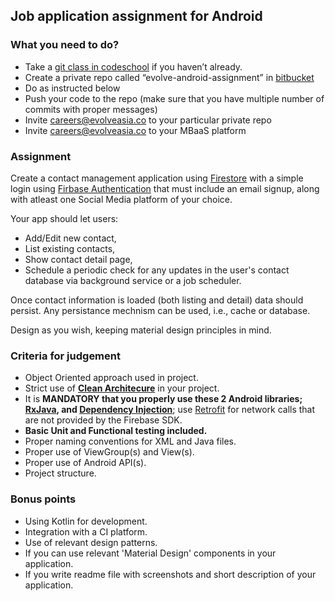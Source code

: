 ## Job application assignment for Android

### What you need to do?

* Take a [git class in codeschool](https://www.codeschool.com/courses/try-git) if you haven’t already.
* Create a private repo called “evolve-android-assignment” in [bitbucket](https://bitbucket.org)
* Do as instructed below
* Push your code to the repo (make sure that you have multiple number of commits with proper messages) 
* Invite careers@evolveasia.co to your particular private repo
* Invite careers@evolveasia.co to your MBaaS platform

### Assignment

Create a contact management application using [Firestore](https://firebase.google.com/docs/firestore/) with a simple login using [Firbase Authentication](https://firebase.google.com/docs/auth/) that must include an email signup, along with atleast one Social Media platform of your choice. 

Your app should let users:
* Add/Edit new contact, 
* List existing contacts,
* Show contact detail page,
* Schedule a periodic check for any updates in the user's contact database via background service or a job scheduler.

Once contact information is loaded (both listing and detail) data should persist. Any persistance mechnism can be used, i.e., cache or database.

Design as you wish, keeping material design principles in mind.

### Criteria for judgement

* Object Oriented approach used in project.
* Strict use of **[Clean Architecure](https://8thlight.com/blog/uncle-bob/2012/08/13/the-clean-architecture.html)** in your project.
* It is **MANDATORY that you properly use these 2 Android libraries; [RxJava](https://github.com/ReactiveX/RxJava), and [Dependency Injection](https://google.github.io/dagger/)**; use [Retrofit](http://square.github.io/retrofit/) for network calls that are not provided by the Firebase SDK.
* **Basic Unit and Functional testing included.**
* Proper naming conventions for XML and Java files.
* Proper use of ViewGroup(s) and View(s).
* Proper use of Android API(s).
* Project structure.


### Bonus points

* Using Kotlin for development.
* Integration with a CI platform.
* Use of relevant design patterns.
* If you can use relevant 'Material Design' components in your application.
* If you write readme file with screenshots and short description of your application.
